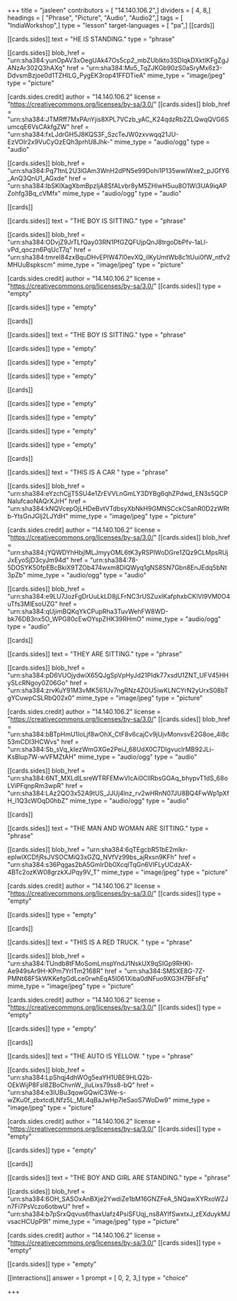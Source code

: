 +++
title = "jasleen"
contributors = [ "14.140.106.2",]
dividers = [ 4, 8,]
headings = [ "Phrase", "Picture", "Audio", "Audio2",]
tags = [ "IndiaWorkshop",]
type = "lesson"
target-languages = [ "pa",]
[[cards]]

[[cards.sides]]
text = "HE IS STANDING."
type = "phrase"

[[cards.sides]]
blob_href = "urn:sha384:yunOpAV3xOegUAk47Os5cp2_mbZUbIkto3SDlqkDXktIKFgZgJANzAr302Q3hAXq"
href = "urn:sha384:Mu5_TqZJKGb90zS0aSryMx6z3-DdvsmBzjoe0d1TZHILG_PygEK3rop41FFDTieA"
mime_type = "image/jpeg"
type = "picture"

[cards.sides.credit]
author = "14.140.106.2"
license = "https://creativecommons.org/licenses/by-sa/3.0/"
[[cards.sides]]
blob_href = "urn:sha384:JTMRff7MxPAnYjis8XPL7VCzb_yAC_K24qdzRb2ZLQwqQVG6SumcqE6VsCAkfgZW"
href = "urn:sha384:fxLJdrGH5J8KQS3F_SzcTeJW0zxvwqq21JU-EzVOIr2x9VuCyOzEQh3prhU8Jhk-"
mime_type = "audio/ogg"
type = "audio"

[[cards.sides]]
blob_href = "urn:sha384:Pq71tnL2U3lGAm3WnH2dPN5e99Dohi1P135wwlWxe2_pJGfY6_AnQ3QnU1_AGxde"
href = "urn:sha384:IbSKlXagXbmBpzIjA8SfALvbr8yM5ZHIwH5uu8O1Wi3UA9iqAPZohfg3Bq_cVMfx"
mime_type = "audio/ogg"
type = "audio"

[[cards]]

[[cards.sides]]
text = "THE BOY IS SITTING."
type = "phrase"

[[cards.sides]]
blob_href = "urn:sha384:ODvjZ9JrTLfQay03RN1PfGZQFUjpQnJ8trgoDbPfv-1aLl-vPd_qoczn6PqUcT7q"
href = "urn:sha384:tmreI84zxBquDHvEPlW47l0evXQ_iIKyUmtWb8c1tUui0fW_ntfv2MHUuBspkscm"
mime_type = "image/jpeg"
type = "picture"

[cards.sides.credit]
author = "14.140.106.2"
license = "https://creativecommons.org/licenses/by-sa/3.0/"
[[cards.sides]]
type = "empty"

[[cards.sides]]
type = "empty"

[[cards]]

[[cards.sides]]
text = "THE BOY IS SITTING."
type = "phrase"

[[cards.sides]]
type = "empty"

[[cards.sides]]
type = "empty"

[[cards.sides]]
type = "empty"

[[cards]]

[[cards.sides]]
type = "empty"

[[cards.sides]]
type = "empty"

[[cards.sides]]
type = "empty"

[[cards.sides]]
type = "empty"

[[cards]]

[[cards.sides]]
text = "THIS IS A CAR "
type = "phrase"

[[cards.sides]]
blob_href = "urn:sha384:eYzchCjjT5SU4e1ZrEVVLnGmLY3DYBg6qhZPdwd_EN3s5QCPNalufcaoNAQrXJrH"
href = "urn:sha384:kNQVcepOjLHDeBvtVTdbsyXbNkH9GMNSCckCSahR0D2zWRtb-YtsGnJGlj2LJYdH"
mime_type = "image/jpeg"
type = "picture"

[cards.sides.credit]
author = "14.140.106.2"
license = "https://creativecommons.org/licenses/by-sa/3.0/"
[[cards.sides]]
blob_href = "urn:sha384:jYQWDYhHbjlMLJmyyOML6tK3yRSPlWoDGre1ZQz9CLMpsRUjJxEyoSjD3cyJm94d"
href = "urn:sha384:78-5DOSYK50fpEBcBkiX9TZOb474wxm8DlQWyq1gNS8SN7Gbn8EnJEdq5bNt3pZb"
mime_type = "audio/ogg"
type = "audio"

[[cards.sides]]
blob_href = "urn:sha384:e9LU7JozFgDrUuLkLD8jLFrNC3rUSZuxIKafphxbCKlVI9VM0O4uTfs3MlEsoUZG"
href = "urn:sha384:qUjimBQKqYkCPupRha3TuvWehFW8WD-bk76DB3nx5O_WPG80cEwOYspZHK39RHmO"
mime_type = "audio/ogg"
type = "audio"

[[cards]]

[[cards.sides]]
text = "THEY ARE SITTING."
type = "phrase"

[[cards.sides]]
blob_href = "urn:sha384:pD6VUOjydwiX65QJgSpVpHyJd21PIdk77xsdU1ZNT_UFV45HHySLcRNgoy0Z06Go"
href = "urn:sha384:zrvKuY91M3vMK561Uv7ngRNz4ZOU5iwKLNCYrN2yUrxS08bTgYCuwpCSLRbQ02x0"
mime_type = "image/jpeg"
type = "picture"

[cards.sides.credit]
author = "14.140.106.2"
license = "https://creativecommons.org/licenses/by-sa/3.0/"
[[cards.sides]]
blob_href = "urn:sha384:bBTpHmU1IoLjf8wOhX_CtF8v6cajCv9jUjvMonvsvE2G8oe_4l8c53mCDl3HCWvs"
href = "urn:sha384:Sb_sVq_kIezWmGXGe2PeiJ_68UdX0C7DIgvuclrMB92JLi-KsBlup7W-wVFMZtAH"
mime_type = "audio/ogg"
type = "audio"

[[cards.sides]]
blob_href = "urn:sha384:6NT_MXLdILsreWTRFEMwVIcAi0CllRbsGOAq_bhypvT1dS_68oLViPFqnpRm3wpR"
href = "urn:sha384:LAz2QO3x52A9tUS_JJUj4lnz_rv2wHRnN07JU8BQ4FwWp1pXfH_l1Q3cWOqD0hbZ"
mime_type = "audio/ogg"
type = "audio"

[[cards]]

[[cards.sides]]
text = "THE MAN AND WOMAN ARE SITTING."
type = "phrase"

[[cards.sides]]
blob_href = "urn:sha384:6qTEgcbR51bE2mlkr-epIwlXCDfjRsJVSOCMiQ3xGZQ_NVfVz99bs_ajRxsn9KFh"
href = "urn:sha384:s36Pqgas2bA5GmIrDb0XcqlTqGn6VIFLyUCdzAX-4BTc2ozKW08grzkXJPqy9V_T"
mime_type = "image/jpeg"
type = "picture"

[cards.sides.credit]
author = "14.140.106.2"
license = "https://creativecommons.org/licenses/by-sa/3.0/"
[[cards.sides]]
type = "empty"

[[cards.sides]]
type = "empty"

[[cards]]

[[cards.sides]]
text = "THIS IS A RED TRUCK. "
type = "phrase"

[[cards.sides]]
blob_href = "urn:sha384:TUndb8tFMoSomLmspYndJ1NskUX9qSIGp9RHKl-Ae949sAr9H-KPm7YrITm2168R"
href = "urn:sha384:SMSXE8G-7Z-PMNt68F5kWKKefgGdLce0rwhEqA5l061Xiba0dNFuo9XG3H7BFsFq"
mime_type = "image/jpeg"
type = "picture"

[cards.sides.credit]
author = "14.140.106.2"
license = "https://creativecommons.org/licenses/by-sa/3.0/"
[[cards.sides]]
type = "empty"

[[cards.sides]]
type = "empty"

[[cards]]

[[cards.sides]]
text = "THE AUTO IS YELLOW. "
type = "phrase"

[[cards.sides]]
blob_href = "urn:sha384:LpShqj4dhWOg5eaYH1UBE9HLQ2b-OEkWijP8Fsl8ZBoChvnW_jIuLixs79ss8-bQ"
href = "urn:sha384:e3IUBu3qowGQwiC3We-s-wZKu0f_zbxtcdLNfz5L_ML4qBaJwHp7leSaoS7WoDw9"
mime_type = "image/jpeg"
type = "picture"

[cards.sides.credit]
author = "14.140.106.2"
license = "https://creativecommons.org/licenses/by-sa/3.0/"
[[cards.sides]]
type = "empty"

[[cards.sides]]
type = "empty"

[[cards]]

[[cards.sides]]
text = "THE BOY AND GIRL ARE STANDING."
type = "phrase"

[[cards.sides]]
blob_href = "urn:sha384:6OH_SASOxAnBXje2YwdiZe1bM16GNZFeA_5NQawXYRxoWZJn7Fi7PsVczo6otbwU"
href = "urn:sha384:b7pSrxQqvus6fhaxUafz4PsiSFUqj_ns8AYlfSwxtxJ_zEXduykMJvsacHCUpP9I"
mime_type = "image/jpeg"
type = "picture"

[cards.sides.credit]
author = "14.140.106.2"
license = "https://creativecommons.org/licenses/by-sa/3.0/"
[[cards.sides]]
type = "empty"

[[cards.sides]]
type = "empty"

[[interactions]]
answer = 1
prompt = [ 0, 2, 3,]
type = "choice"

+++
